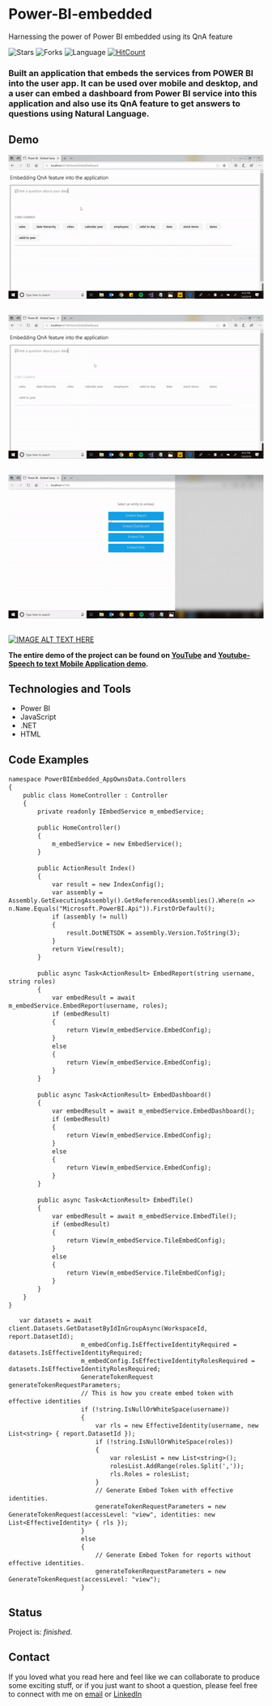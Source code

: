 # Power-BI-embedded
Harnessing the power of Power BI embedded using its QnA feature

![Stars](https://img.shields.io/github/stars/ashish1993utd/Embedding-Power-BI-into-Mobile-Application.svg?style=social)
![Forks](https://img.shields.io/github/forks/ashish1993utd/Embedding-Power-BI-into-Mobile-Application.svg?style=social)
![Language](https://img.shields.io/github/languages/top/ashish1993utd/Embedding-Power-BI-into-Mobile-Application.svg)
[![HitCount](http://hits.dwyl.io/ashish1993utd/Embedding-Power-BI-into-Mobile-Application.svg)](http://hits.dwyl.io/ashish1993utd/Embedding-Power-BI-into-Mobile-Application)

### Built an application that embeds the services from POWER BI into the user app. It can be used over mobile and desktop, and a user can embed a dashboard from Power BI service into this application and also use its QnA feature to get answers to questions using Natural Language.

## Demo
![Example screenshot](./packages/1.gif)
## 
![Example screenshot](./packages/2.gif)
##
![Example screenshot](./packages/3.gif)
##
[![IMAGE ALT TEXT HERE](https://img.youtube.com/vi/CpbcTSYROik/0.jpg)](https://www.youtube.com/watch?v=CpbcTSYROik)

**The entire demo of the project can be found on [YouTube](https://www.youtube.com/watch?v=CpbcTSYROik) and [Youtube-Speech to text Mobile Application demo](https://www.youtube.com/watch?v=Afw9cN5ujS8).**

## Technologies and Tools
* Power BI 
* JavaScript
* .NET
* HTML
 
## Code Examples

````
namespace PowerBIEmbedded_AppOwnsData.Controllers
{
    public class HomeController : Controller
    {
        private readonly IEmbedService m_embedService;

        public HomeController()
        {
            m_embedService = new EmbedService();
        }

        public ActionResult Index()
        {
            var result = new IndexConfig();
            var assembly = Assembly.GetExecutingAssembly().GetReferencedAssemblies().Where(n => n.Name.Equals("Microsoft.PowerBI.Api")).FirstOrDefault();
            if (assembly != null)
            {
                result.DotNETSDK = assembly.Version.ToString(3);
            }
            return View(result);
        }

        public async Task<ActionResult> EmbedReport(string username, string roles)
        {
            var embedResult = await m_embedService.EmbedReport(username, roles);
            if (embedResult)
            {
                return View(m_embedService.EmbedConfig);
            }
            else
            {
                return View(m_embedService.EmbedConfig);
            }
        }

        public async Task<ActionResult> EmbedDashboard()
        {
            var embedResult = await m_embedService.EmbedDashboard();
            if (embedResult)
            {
                return View(m_embedService.EmbedConfig);
            }
            else
            {
                return View(m_embedService.EmbedConfig);
            }
        }

        public async Task<ActionResult> EmbedTile()
        {
            var embedResult = await m_embedService.EmbedTile();
            if (embedResult)
            {
                return View(m_embedService.TileEmbedConfig);
            }
            else
            {
                return View(m_embedService.TileEmbedConfig);
            }
        }
    }
}

````
````
   var datasets = await client.Datasets.GetDatasetByIdInGroupAsync(WorkspaceId, report.DatasetId);
                    m_embedConfig.IsEffectiveIdentityRequired = datasets.IsEffectiveIdentityRequired;
                    m_embedConfig.IsEffectiveIdentityRolesRequired = datasets.IsEffectiveIdentityRolesRequired;
                    GenerateTokenRequest generateTokenRequestParameters;
                    // This is how you create embed token with effective identities
                    if (!string.IsNullOrWhiteSpace(username))
                    {
                        var rls = new EffectiveIdentity(username, new List<string> { report.DatasetId });
                        if (!string.IsNullOrWhiteSpace(roles))
                        {
                            var rolesList = new List<string>();
                            rolesList.AddRange(roles.Split(','));
                            rls.Roles = rolesList;
                        }
                        // Generate Embed Token with effective identities.
                        generateTokenRequestParameters = new GenerateTokenRequest(accessLevel: "view", identities: new List<EffectiveIdentity> { rls });
                    }
                    else
                    {
                        // Generate Embed Token for reports without effective identities.
                        generateTokenRequestParameters = new GenerateTokenRequest(accessLevel: "view");
                    }

````

## Status
Project is: _finished_.  

## Contact
If you loved what you read here and feel like we can collaborate to produce some exciting stuff, or if you
just want to shoot a question, please feel free to connect with me on 
<a href="mailto: hello@sharma-ashish.com">email</a> or 
<a href="https://www.linkedin.com/in/ashishsharma1993/" target="_blank">LinkedIn</a>
